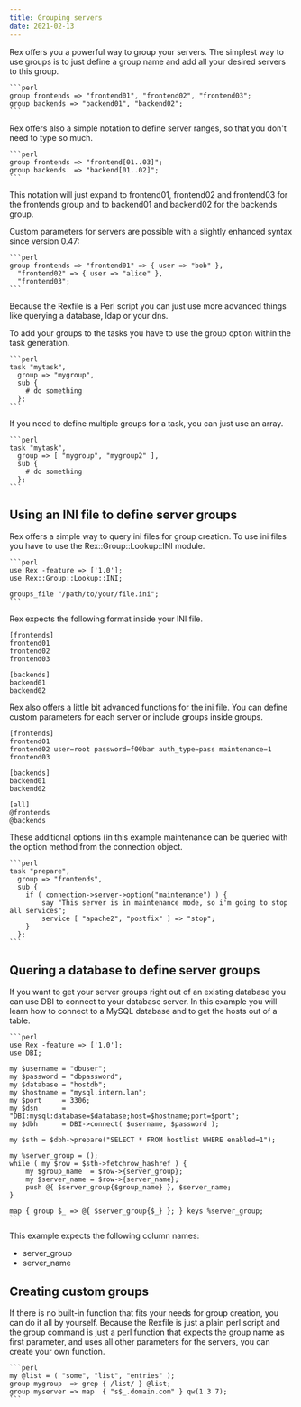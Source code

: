 ```yaml
---
title: Grouping servers
date: 2021-02-13
---
```


Rex offers you a powerful way to group your servers. The simplest way to use groups is to just define a group name and add all your desired servers to this group.

    ```perl
    group frontends => "frontend01", "frontend02", "frontend03";
    group backends => "backend01", "backend02";
    ```

Rex offers also a simple notation to define server ranges, so that you don't need to type so much.

    ```perl
    group frontends => "frontend[01..03]";
    group backends  => "backend[01..02]";
    ```

This notation will just expand to frontend01, frontend02 and frontend03 for the frontends group and to backend01 and backend02 for the backends group.

Custom parameters for servers are possible with a slightly enhanced syntax since version 0.47:

    ```perl
    group frontends => "frontend01" => { user => "bob" },
      "frontend02" => { user => "alice" },
      "frontend03";
    ```

Because the Rexfile is a Perl script you can just use more advanced things like querying a database, ldap or your dns.

To add your groups to the tasks you have to use the group option within the task generation.

    ```perl
    task "mytask",
      group => "mygroup",
      sub {
        # do something
      };
    ```

If you need to define multiple groups for a task, you can just use an array.

    ```perl
    task "mytask",
      group => [ "mygroup", "mygroup2" ],
      sub {
        # do something
      };
    ```

## Using an INI file to define server groups

Rex offers a simple way to query ini files for group creation. To use ini files you have to use the Rex::Group::Lookup::INI module.

    ```perl
    use Rex -feature => ['1.0'];
    use Rex::Group::Lookup::INI;
    
    groups_file "/path/to/your/file.ini";
    ```

Rex expects the following format inside your INI file.

    [frontends]
    frontend01
    frontend02
    frontend03

    [backends]
    backend01
    backend02

Rex also offers a little bit advanced functions for the ini file. You can define custom parameters for each server or include groups inside groups.

    [frontends]
    frontend01
    frontend02 user=root password=f00bar auth_type=pass maintenance=1
    frontend03

    [backends]
    backend01
    backend02

    [all]
    @frontends
    @backends

These additional options (in this example maintenance can be queried with the option method from the connection object.

    ```perl
    task "prepare",
      group => "frontends",
      sub {
        if ( connection->server->option("maintenance") ) {
            say "This server is in maintenance mode, so i'm going to stop all services";
            service [ "apache2", "postfix" ] => "stop";
        }
      };
    ```

## Quering a database to define server groups

If you want to get your server groups right out of an existing database you can use DBI to connect to your database server. In this example you will learn how to connect to a MySQL database and to get the hosts out of a table.

    ```perl
    use Rex -feature => ['1.0'];
    use DBI;
    
    my $username = "dbuser";
    my $password = "dbpassword";
    my $database = "hostdb";
    my $hostname = "mysql.intern.lan";
    my $port     = 3306;
    my $dsn      = "DBI:mysql:database=$database;host=$hostname;port=$port";
    my $dbh      = DBI->connect( $username, $password );
    
    my $sth = $dbh->prepare("SELECT * FROM hostlist WHERE enabled=1");
    
    my %server_group = ();
    while ( my $row = $sth->fetchrow_hashref ) {
        my $group_name  = $row->{server_group};
        my $server_name = $row->{server_name};
        push @{ $server_group{$group_name} }, $server_name;
    }
    
    map { group $_ => @{ $server_group{$_} }; } keys %server_group;
    ```

This example expects the following column names:

-   server\_group
-   server\_name

## Creating custom groups

If there is no built-in function that fits your needs for group creation, you can do it all by yourself. Because the Rexfile is just a plain perl script and the group command is just a perl function that expects the group name as first parameter, and uses all other parameters for the servers, you can create your own function.

    ```perl
    my @list = ( "some", "list", "entries" );
    group mygroup  => grep { /list/ } @list;
    group myserver => map  { "s$_.domain.com" } qw(1 3 7);
    ```
